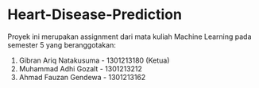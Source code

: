 # Heart-Disease-Prediction

Proyek ini merupakan assignment dari mata kuliah Machine Learning pada semester 5 yang beranggotakan:

1. Gibran Ariq Natakusuma - 1301213180 (Ketua)
2. Muhammad Adhi Gozalt - 1301213212
3. Ahmad Fauzan Gendewa - 1301213162

